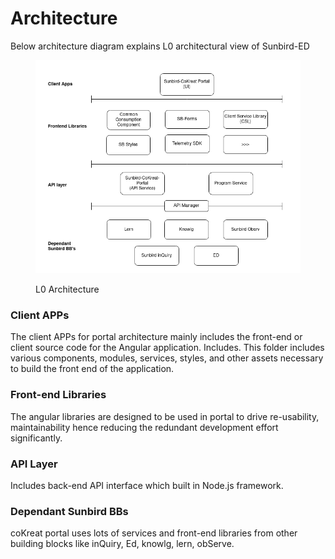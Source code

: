 # Architecture

Below architecture diagram explains L0 architectural view of Sunbird-ED

<figure><img src="../../../.gitbook/assets/portal-l0.png" alt=""><figcaption><p>L0 Architecture </p></figcaption></figure>

### Client APPs

The client APPs for portal architecture mainly includes the front-end or client source code for the Angular application. Includes. This folder includes various components, modules, services, styles, and other assets necessary to build the front end of the application.&#x20;

### Front-end Libraries

The angular libraries are designed to be used in portal to drive re-usability, maintainability hence reducing the redundant development effort significantly.&#x20;

### API Layer

Includes back-end API interface which built in Node.js framework.&#x20;

### Dependant Sunbird BBs

coKreat portal uses lots of services and front-end libraries from other building blocks like inQuiry, Ed, knowlg, lern, obServe.
